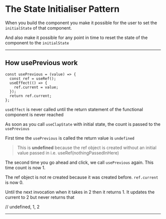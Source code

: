 # The State Initialiser Pattern

When you build the component you make it possible for the user to set the `initialState` of that component.

And also make it possible for any point in time to reset the state of the component to the `initialState`

---

## How usePrevious work

```
const usePrevious = (value) => {
  const ref = useRef();
  useEffect(() => {
    ref.current = value;
  });
  return ref.current;
};
```

`useEffect` is never called until the return statement of the functional component is never reached

As soon as you call `useClapState` with initial state, the count is passed to the `usePrevious`

First time the `usePrevious` is called the return value is `undefined`

> This is **undefined** because the ref object is created without an initial value passed in i.e. useRef(nothingPassedInHere)

The second time you go ahead and click, we call `usePrevious` again. This time count is now 1.

The ref object is not re created because it was created before. `ref.current` is now 0.

Until the next invocation when it takes in 2 then it returns 1. It updates the current to 2 but never returns that

// undefined, 1, 2

---
